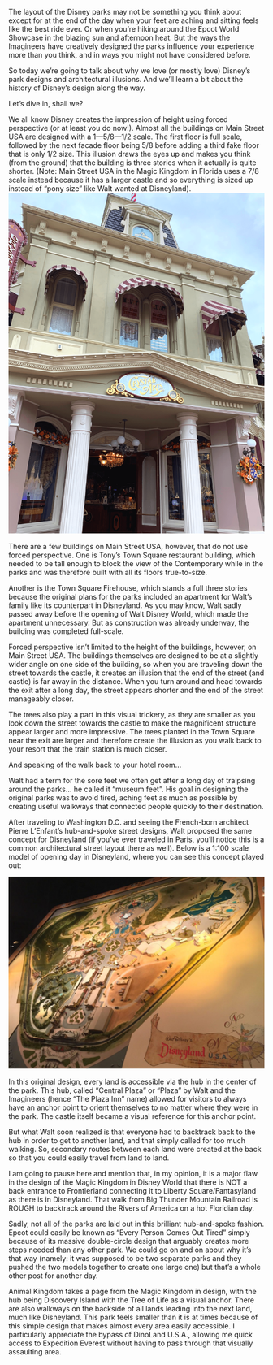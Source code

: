 The layout of the Disney parks may not be something you think about except for at the end of the day when your feet are aching and sitting feels like the best ride ever. Or when you’re hiking around the Epcot World Showcase in the blazing sun and afternoon heat. But the ways the Imagineers have creatively designed the parks influence your experience more than you think, and in ways you might not have considered before.

So today we’re going to talk about why we love (or mostly love) Disney’s park designs and architectural illusions. And we’ll learn a bit about the history of Disney’s design along the way.

Let’s dive in, shall we?

We all know Disney creates the impression of height using forced perspective (or at least you do now!). Almost all the buildings on Main Street USA are designed with a 1—5/8—1/2 scale. The first floor is full scale, followed by the next facade floor being 5/8 before adding a third fake floor that is only 1/2 size. This illusion draws the eyes up and makes you think (from the ground) that the building is three stories when it actually is quite shorter. (Note: Main Street USA in the Magic Kingdom in Florida uses a 7/8 scale instead because it has a larger castle and so everything is sized up instead of “pony size” like Walt wanted at Disneyland).
![concept](/images/Disney/layout-post-pics-vertical.png)

  There are a few buildings on Main Street USA, however, that do not use forced perspective. One is Tony’s Town Square restaurant building, which needed to be tall enough to block the view of the Contemporary while in the parks and was therefore built with all its floors true-to-size.

Another is the Town Square Firehouse, which stands a full three stories because the original plans for the parks included an apartment for Walt’s family like its counterpart in Disneyland. As you may know, Walt sadly passed away before the opening of Walt Disney World, which made the apartment unnecessary. But as construction was already underway, the building was completed full-scale.

Forced perspective isn’t limited to the height of the buildings, however, on Main Street USA. The buildings themselves are designed to be at a slightly wider angle on one side of the building, so when you are traveling down the street towards the castle, it creates an illusion that the end of the street (and castle) is far away in the distance. When you turn around and head towards the exit after a long day, the street appears shorter and the end of the street manageably closer.

The trees also play a part in this visual trickery, as they are smaller as you look down the street towards the castle to make the magnificent structure appear larger and more impressive. The trees planted in the Town Square near the exit are larger and therefore create the illusion as you walk back to your resort that the train station is much closer.

And speaking of the walk back to your hotel room…

Walt had a term for the sore feet we often get after a long day of traipsing around the parks… he called it “museum feet”. His goal in designing the original parks was to avoid tired, aching feet as much as possible by creating useful walkways that connected people quickly to their destination.

After traveling to Washington D.C. and seeing the French-born architect Pierre L’Enfant’s hub-and-spoke street designs, Walt proposed the same concept for Disneyland (if you’ve ever traveled in Paris, you’ll notice this is a common architectural street layout there as well). Below is a 1:100 scale model of opening day in Disneyland, where you can see this concept played out:

![concept](/images/Disney/29-1-scaled.jpg)

In this original design, every land is accessible via the hub in the center of the park. This hub, called “Central Plaza” or “Plaza” by Walt and the Imagineers (hence “The Plaza Inn” name) allowed for visitors to always have an anchor point to orient themselves to no matter where they were in the park. The castle itself became a visual reference for this anchor point.

But what Walt soon realized is that everyone had to backtrack back to the hub in order to get to another land, and that simply called for too much walking. So, secondary routes between each land were created at the back so that you could easily travel from land to land.

I am going to pause here and mention that, in my opinion, it is a major flaw in the design of the Magic Kingdom in Disney World that there is NOT a back entrance to Frontierland connecting it to Liberty Square/Fantasyland as there is in Disneyland. That walk from Big Thunder Mountain Railroad is ROUGH to backtrack around the Rivers of America on a hot Floridian day.

Sadly, not all of the parks are laid out in this brilliant hub-and-spoke fashion. Epcot could easily be known as “Every Person Comes Out Tired” simply because of its massive double-circle design that arguably creates more steps needed than any other park. We could go on and on about why it’s that way (namely: it was supposed to be two separate parks and they pushed the two models together to create one large one) but that’s a whole other post for another day.

Animal Kingdom takes a page from the Magic Kingdom in design, with the hub being Discovery Island with the Tree of Life as a visual anchor. There are also walkways on the backside of all lands leading into the next land, much like Disneyland. This park feels smaller than it is at times because of this simple design that makes almost every area easily accessible. I particularly appreciate the bypass of DinoLand U.S.A., allowing me quick access to Expedition Everest without having to pass through that visually assaulting area.




